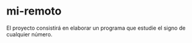 # mi-remoto

El proyecto consistirá en elaborar un programa
que estudie el signo de cualquier número.
